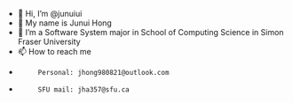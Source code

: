 - 👋 Hi, I’m @junuiui
- 👋 My name is Junui Hong
- 🌱 I’m a Software System major in School of Computing Science in Simon Fraser University
- 📫 How to reach me 
-          Personal: jhong980821@outlook.com
-          SFU mail: jha357@sfu.ca

<!---
junuiui/junuiui is a ✨ special ✨ repository because its `README.md` (this file) appears on your GitHub profile.
You can click the Preview link to take a look at your changes.
--->
